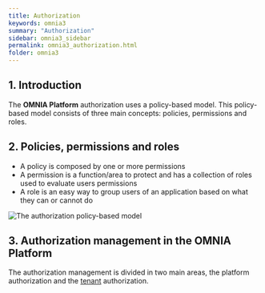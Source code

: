 ```yaml
---
title: Authorization
keywords: omnia3
summary: "Authorization"
sidebar: omnia3_sidebar
permalink: omnia3_authorization.html
folder: omnia3
---
```



## 1. Introduction

The **OMNIA Platform** authorization uses a policy-based model. This policy-based model consists of three main concepts: policies, permissions and roles.

## 2. Policies, permissions and roles

- A policy is composed by one or more permissions
- A permission is a function/area to protect and has a collection of roles used to evaluate users permissions
- A role is an easy way to group users of an application based on what they can or cannot do

![The authorization policy-based model](images\authz_model.jpg)

## 3. Authorization management in the **OMNIA Platform**

The authorization management is divided in two main areas, the platform authorization and the [tenant](omnia3_management_introduction.html) authorization.


